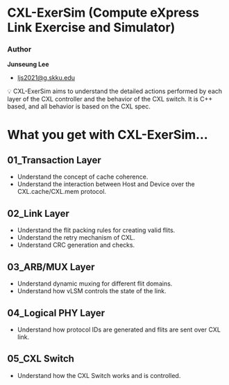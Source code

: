 # CXL-ExerSim (Compute eXpress Link Exercise and Simulator)

### Author

**Junseung Lee**

- ljs2021@g.skku.edu

<aside>
💡 CXL-ExerSim aims to understand the detailed actions performed by each layer of the CXL controller and the behavior of the CXL switch. It is C++ based, and all behavior is based on the CXL spec.

</aside>

# What you get with CXL-ExerSim…

## 01_Transaction Layer

- Understand the concept of cache coherence.
- Understand the interaction between Host and Device over the CXL.cache/CXL.mem protocol.

## 02_Link Layer

- Understand the flit packing rules for creating valid flits.
- Understand the retry mechanism of CXL.
- Understand CRC generation and checks.

## 03_ARB/MUX Layer

- Understand dynamic muxing for different flit domains.
- Understand how vLSM controls the state of the link.

## 04_Logical PHY Layer

- Understand how protocol IDs are generated and flits are sent over CXL link.

## 05_CXL Switch

- Understand how the CXL Switch works and is controlled.
